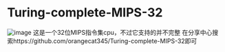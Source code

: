 # Turing-complete-MIPS-32
![image](https://github.com/orangecat345/Turing-complete-MIPS-32/assets/70493743/0fd1cfdf-2510-41d1-a41e-7aa06c7570f6)
这是一个32位MIPS指令集cpu，不过它支持的并不完整
在分享中心搜索https://github.com/orangecat345/Turing-complete-MIPS-32即可
